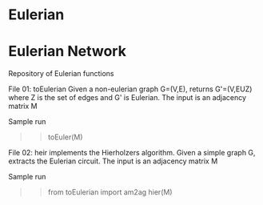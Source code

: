 # Eulerian
# Eulerian Network

 Repository of Eulerian functions

 File 01: toEulerian 
 Given a non-eulerian graph G=(V,E), returns G'=(V,EUZ) where Z is the set of edges and G' is Eulerian.
 The input is an adjacency matrix M

 Sample run
 >> toEuler(M)


 File 02: heir 
 implements the Hierholzers algorithm. Given a simple graph G, extracts the Eulerian circuit.
 The input is an adjacency matrix M

 Sample run
 >> from toEulerian import am2ag
 >> hier(M)
